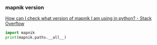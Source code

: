 ###  mapnik version


[How can I check what version of mapnik I am using in python? - Stack Overflow](https://stackoverflow.com/questions/49349759/how-can-i-check-what-version-of-mapnik-i-am-using-in-python)


 

```python
import mapnik
print(mapnik.paths.__all__)
```
